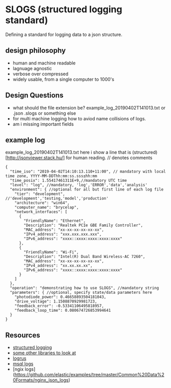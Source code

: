 # SLOGS (structured logging standard)
Defining a standard for logging data to a json structure.
## design philosophy
- human and machine readable
- lagnuage agnostic
- verbose over compressed
- widely usable, from a single computer to 1000's

## Design Questions
- what should the file extension be? example_log_20190402T141013.txt or .json .slogs or something else
- for multi machine logging how to aviod name collisions of logs.
- am i missing important fields

## example log
example_log_20190402T141013.txt
here i show a line that is  (structured)[http://jsonviewer.stack.hu/] for human reading. // denotes comments
```json5
{
  "time_iso": "2019-04-02T14:10:13.110+11:00", // mandatory with local time zone, YYYY-MM-DDThh:mm:ss.sss±hh:mm
  "time_posix": 1.55417461311E+9,//mandatory UTC time
  "level": "log", //mandatory, 'log','ERROR','data','analysis' 
  "environment": { //optional for all but first line of each log file
    "tier": "development", //'development','testing,'model','production'
    "architecture": "win64",
    "computer_name": "brycelap",
    "network_interfaces": [
      {
        "FriendlyName": "Ethernet",
        "Description": "Realtek PCIe GBE Family Controller",
        "MAC_address": "xx-xx-xx-xx-xx-xx",
        "IPv4_address": "xxx.xxx.xxx.xxx",
        "IPv6_address": "xxxx::xxxx:xxxx:xxxx:xxxx"
      },
      {
        "FriendlyName": "Wi-Fi",
        "Description": "Intel(R) Dual Band Wireless-AC 7260",
        "MAC_address": "xx-xx-xx-xx-xx-xx",
        "IPv4_address": "xx.xx.xx.xx",
        "IPv6_address": "xxxx::xxxx:xxxx:xxxx:xxxx"
      }
    ]
  },
  "operation": "demonstrating how to use SLOGS", //mandatory string
  "parameters": { //optional, specify state/data parameters here
    "photodiode_power": 0.46658893504181043,
    "drive_voltage": 1.1508870929981723,
    "feedback_error": -0.53341106495818957,
    "feedback_loop_time": 0.080674726853994641
  }
}
```	

## Resources
- [structured logging](https://stackify.com/what-is-structured-logging-and-why-developers-need-it/)
- [some other libraries to look at](https://www.kartar.net/2015/12/structured-logging/)
- [logrus](https://github.com/Sirupsen/logrus)
- [msql logs](https://mysqlserverteam.com/audit-logs-json-format-logging/)
- [ngix logs] (https://github.com/elastic/examples/tree/master/Common%20Data%20Formats/nginx_json_logs)
